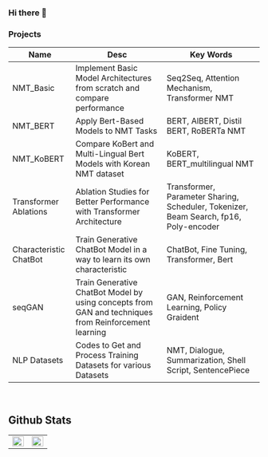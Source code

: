 ### Hi there 👋

<!--
**moon23k/moon23k** is a ✨ _special_ ✨ repository because its `README.md` (this file) appears on your GitHub profile.

Here are some ideas to get you started:

- 🔭 I’m currently working on ...
- 🌱 I’m currently learning ...
- 👯 I’m looking to collaborate on ...
- 🤔 I’m looking for help with ...
- 💬 Ask me about ...
- 📫 How to reach me: ...
- 😄 Pronouns: ...
- ⚡ Fun fact: ...
-->







### Projects
| **Name** | **Desc** | **Key Words** |
|------|------|--------|
| NMT_Basic | Implement Basic Model Architectures from scratch and compare performance  | Seq2Seq, Attention Mechanism, Transformer NMT  |
| NMT_BERT | Apply Bert-Based Models to NMT Tasks | BERT, AlBERT, Distil BERT, RoBERTa NMT |
| NMT_KoBERT | Compare KoBert and Multi-Lingual Bert Models with Korean NMT dataset | KoBERT, BERT_multilingual NMT  |
| Transformer Ablations | Ablation Studies for Better Performance with Transformer Architecture | Transformer, Parameter Sharing, Scheduler, Tokenizer, Beam Search, fp16, Poly-encoder |
| Characteristic ChatBot | Train Generative ChatBot Model in a way to learn its own characteristic | ChatBot, Fine Tuning, Transformer, Bert |
| seqGAN | Train Generative ChatBot Model by using concepts from GAN and techniques from Reinforcement learning | GAN, Reinforcement Learning, Policy Graident |
| NLP Datasets | Codes to Get and Process Training Datasets for various Datasets | NMT, Dialogue, Summarization, Shell Script, SentencePiece |


<br>

## Github Stats  
<table><tr><td valign="top" width="50%">

<img src="https://github-readme-stats.vercel.app/api?username=moon23k&show_icons=true&count_private=true&hide_border=true" align="left" style="width: 100%" />

</td><td valign="top" width="50%">
  
<img src="https://github-readme-stats.vercel.app/api/top-langs/?username=moon23k&hide_border=true&layout=compact" align="left" style="width: 100%" />

</td></tr></table>  
